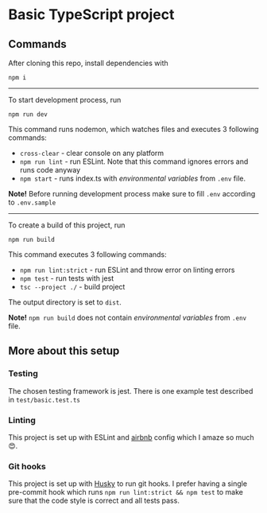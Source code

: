 # Basic TypeScript project

## Commands

After cloning this repo, install dependencies with

`npm i`

---

To start development process, run

`npm run dev`

This command runs nodemon, which watches files and executes 3 following commands:

* `cross-clear` - clear console on any platform
* `npm run lint` - run ESLint. Note that this command ignores errors and runs code anyway
* `npm start` - runs index.ts with *environmental variables* from `.env` file.

**Note!** Before running development process make sure to fill `.env` according to `.env.sample`

---

To create a build of this project, run

`npm run build`

This command executes 3 following commands:

* `npm run lint:strict` - run ESLint and throw error on linting errors
* `npm test` - run tests with jest
* `tsc --project ./` - build project

The output directory is set to `dist`.

**Note!** `npm run build` does not contain *environmental variables* from `.env` file.

## More about this setup

### Testing

The chosen testing framework is jest. There is one example test described in
`test/basic.test.ts`

### Linting

This project is set up with ESLint and [airbnb](https://github.com/airbnb/javascript) config
which I amaze so much 😍.

### Git hooks

This project is set up with [Husky](https://github.com/typicode/husky) to run git hooks. I
prefer having a single pre-commit hook which runs `npm run lint:strict && npm test` to make
sure that the code style is correct and all tests pass.
